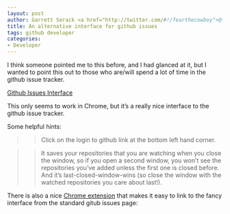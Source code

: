 ```yaml
---
layout: post
author: Garrett Serack <a href="http://twitter.com/#!/fearthecowboy">@fearthecowboy</a>
title: An alternative interface for github issues
tags: github developer 
categories:
- Developer
---
```



I think someone pointed me to this before, and I had glanced at it, but I wanted to point this out to those who are/will spend a lot of time in the github issue tracker.

[Github Issues Interface](http://githubissues.heroku.com/#coapp/toolkit)

This only seems to work in Chrome, but it’s a really nice interface to the github issue tracker.

Some helpful hints:

>> Click on the login to github link at the bottom left hand corner.

>> It saves your repositories that you are watching when you close the window, so if you open a second window, you won’t see the repositories you’ve added unless the first one is closed before. And it’s last-closed-window-wins (so close the window with the watched repositories you care about last!).


There is also a nice [Chrome extension](https://chrome.google.com/webstore/detail/mlphmcafjfbcoagfoanfaljdmkcimhmi) that makes it easy to link to the fancy interface from the standard gitub issues page: 
